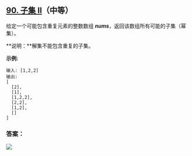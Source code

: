 ## [90. 子集 II](https://leetcode-cn.com/problems/subsets-ii/)（中等）

给定一个可能包含重复元素的整数数组 ***nums***，返回该数组所有可能的子集（幂集）。

**说明：**解集不能包含重复的子集。

**示例:**

```
输入: [1,2,2]
输出:
[
  [2],
  [1],
  [1,2,2],
  [2,2],
  [1,2],
  []
]
```



### 答案：



![](https://img-blog.csdnimg.cn/20200807155236311.png)

#### 